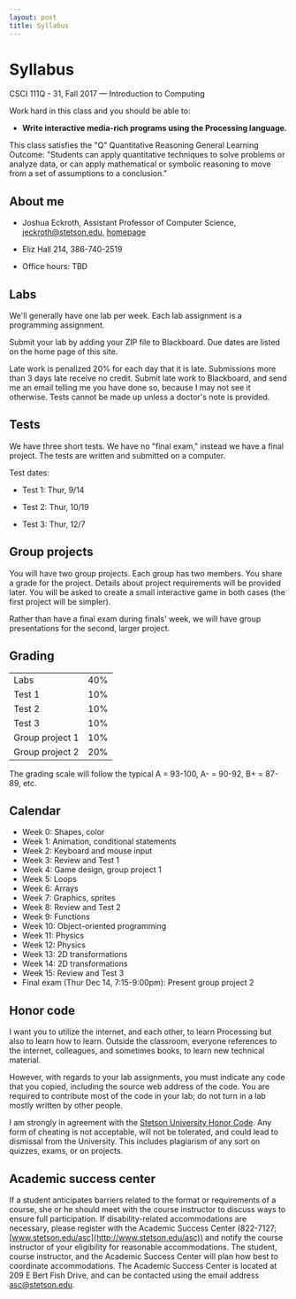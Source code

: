 ```yaml
---
layout: post
title: Syllabus
---
```


# Syllabus

CSCI 111Q - 31, Fall 2017 &mdash; Introduction to Computing

Work hard in this class and you should be able to:

- **Write interactive media-rich programs using the Processing language.**

This class satisfies the "Q" Quantitative Reasoning General Learning Outcome: "Students can apply quantitative techniques to solve problems or analyze data, or can apply mathematical or symbolic reasoning to move from a set of assumptions to a conclusion."
  
## About me

- Joshua Eckroth, Assistant Professor of Computer Science, [jeckroth@stetson.edu](mailto:jeckroth@stetson.edu), [homepage](http://www2.stetson.edu/~jeckroth/)

- Eliz Hall 214, 386-740-2519

- Office hours: TBD

## Labs

We'll generally have one lab per week. Each lab assignment is a
programming assignment.

Submit your lab by adding your ZIP file to Blackboard. Due dates are
listed on the home page of this site.

Late work is penalized 20% for each day that it is late. Submissions
more than 3 days late receive no credit. Submit late work to Blackboard, and send me an email telling
me you have done so, because I may not see it otherwise. Tests cannot be made up unless a doctor's note is provided.

## Tests

We have three short tests. We have no "final exam," instead we have a final project. The tests are written and submitted on a computer.

Test dates:

- Test 1: Thur, 9/14

- Test 2: Thur, 10/19

- Test 3: Thur, 12/7

## Group projects

You will have two group projects. Each group has two members. You
share a grade for the project. Details about project requirements will
be provided later. You will be asked to create a small interactive
game in both cases (the first project will be simpler).

Rather than have a final exam during finals' week, we will have group
presentations for the second, larger project.

## Grading

<table>
<tr><td>Labs</td><td>40%</td></tr>
<tr><td>Test 1</td><td>10%</td></tr>
<tr><td>Test 2</td><td>10%</td></tr>
<tr><td>Test 3</td><td>10%</td></tr>
<tr><td>Group project 1</td><td>10%</td></tr>
<tr><td>Group project 2</td><td>20%</td></tr>
</table>

The grading scale will follow the typical A = 93-100, A- = 90-92, B+ = 87-89, etc.

## Calendar

- Week 0: Shapes, color
- Week 1: Animation, conditional statements
- Week 2: Keyboard and mouse input
- Week 3: Review and Test 1
- Week 4: Game design, group project 1
- Week 5: Loops
- Week 6: Arrays
- Week 7: Graphics, sprites
- Week 8: Review and Test 2
- Week 9: Functions
- Week 10: Object-oriented programming
- Week 11: Physics
- Week 12: Physics
- Week 13: 2D transformations
- Week 14: 2D transformations
- Week 15: Review and Test 3
- Final exam (Thur Dec 14, 7:15-9:00pm): Present group project 2

## Honor code

I want you to utilize the internet, and each other, to learn
Processing but also to learn how to learn. Outside the classroom,
everyone references to the internet, colleagues, and sometimes books,
to learn new technical material.

However, with regards to your lab assignments, you must indicate any
code that you copied, including the source web address of the
code. You are required to contribute most of the code in your lab; do
not turn in a lab mostly written by other people.

I am strongly in agreement with the
[Stetson University Honor Code](http://www.stetson.edu/other/honor-system/). Any
form of cheating is not acceptable, will not be tolerated, and could
lead to dismissal from the University. This includes plagiarism of any
sort on quizzes, exams, or on projects.

## Academic success center

If a student anticipates barriers related to the format or
requirements of a course, she or he should meet with the course
instructor to discuss ways to ensure full participation. If
disability-related accommodations are necessary, please register with
the Academic Success Center (822-7127;
[www.stetson.edu/asc](http://www.stetson.edu/asc)) and notify the
course instructor of your eligibility for reasonable
accommodations. The student, course instructor, and the Academic
Success Center will plan how best to coordinate accommodations. The
Academic Success Center is located at 209 E Bert Fish Drive, and can
be contacted using the email address
[asc@stetson.edu](mailto:asc@stetson.edu).

